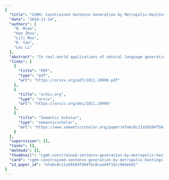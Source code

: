 ```yaml
---
{
  "title": "CGMH: Constrained Sentence Generation by Metropolis-Hastings Sampling",
  "date": "2018-11-14",
  "authors": [
    "N. Miao",
    "Hao Zhou",
    "Lili Mou",
    "R. Yan",
    "Lei Li"
  ],
  "abstract": "In real-world applications of natural language generation, there are often constraints on the target sentences in addition to fluency and naturalness requirements. Existing language generation techniques are usually based on recurrent neural networks (RNNs). However, it is non-trivial to impose constraints on RNNs while maintaining generation quality, since RNNs generate sentences sequentially (or with beam search) from the first word to the last. In this paper, we propose CGMH, a novel approach using Metropolis-Hastings sampling for constrained sentence generation. CGMH allows complicated constraints such as the occurrence of multiple keywords in the target sentences, which cannot be handled in traditional RNN-based approaches. Moreover, CGMH works in the inference stage, and does not require parallel corpora for training. We evaluate our method on a variety of tasks, including keywords-to-sentence generation, unsupervised sentence paraphrasing, and unsupervised sentence error correction. CGMH achieves high performance compared with previous supervised methods for sentence generation. Our code is released at this https URL",
  "links": [
    {
      "title": "PDF",
      "type": "pdf",
      "url": "https://arxiv.org/pdf/1811.10996.pdf"
    },
    {
      "title": "arXiv.org",
      "type": "arxiv",
      "url": "https://arxiv.org/abs/1811.10996"
    },
    {
      "title": "Semantic Scholar",
      "type": "semanticscholar",
      "url": "https://www.semanticscholar.org/paper/efa6c8c11a59284f584fbc8caa49f1bcc68deb01"
    }
  ],
  "supervision": [],
  "tasks": [],
  "methods": [],
  "thumbnail": "cgmh-constrained-sentence-generation-by-metropolis-hastings-sampling-thumb.jpg",
  "card": "cgmh-constrained-sentence-generation-by-metropolis-hastings-sampling-card.jpg",
  "s2_paper_id": "efa6c8c11a59284f584fbc8caa49f1bcc68deb01"
}
---
```


